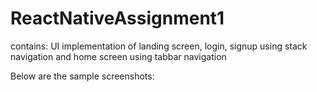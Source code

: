 # ReactNativeAssignment1
contains: UI implementation of landing screen, login, signup using stack navigation and home screen using tabbar navigation

Below are the sample screenshots:



